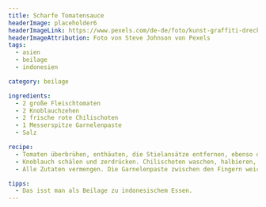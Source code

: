 ```yaml
---
title: Scharfe Tomatensauce
headerImage: placeholder6
headerImageLink: https://www.pexels.com/de-de/foto/kunst-graffiti-dreckig-textur-7486894/
headerImageAttribution: Foto von Steve Johnson von Pexels
tags:
  - asien
  - beilage
  - indonesien

category: beilage

ingredients:
  - 2 große Fleischtomaten
  - 2 Knoblauchzehen
  - 2 frische rote Chilischoten
  - 1 Messerspitze Garnelenpaste
  - Salz

recipe:
  - Tomaten überbrühen, enthäuten, die Stielansätze entfernen, ebenso die Kerne. das Fruchtfleisch in kleine Würfel schneiden. (Eventuell einfach gestückelte Tomaten aus der Dose nehmen, das ist wesentlich einfacher.)
  - Knoblauch schälen und zerdrücken. Chilischoten waschen, halbieren, Stielansätze und Kerne entfernen, dananch in kleine Streifen schneiden.
  - Alle Zutaten vermengen. Die Garnelenpaste zwischen den Fingern weich reiben und unter die Masse mit der Hand heben.

tipps:
  - Das isst man als Beilage zu indonesischem Essen.
---
```


